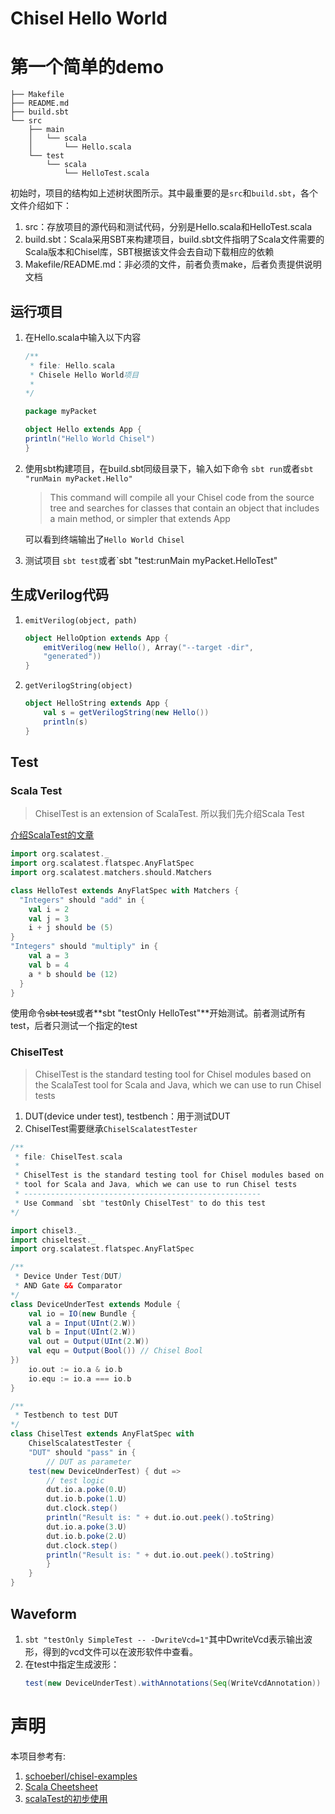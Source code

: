 # Chisel Hello World

# 第一个简单的demo
```
├── Makefile
├── README.md
├── build.sbt
└── src
    ├── main
    │   └── scala
    │       └── Hello.scala
    └── test
        └── scala
            └── HelloTest.scala
```
初始时，项目的结构如上述树状图所示。其中最重要的是`src`和`build.sbt`，各个文件介绍如下：
1. src：存放项目的源代码和测试代码，分别是Hello.scala和HelloTest.scala
2. build.sbt：Scala采用SBT来构建项目，build.sbt文件指明了Scala文件需要的Scala版本和Chisel库，SBT根据该文件会去自动下载相应的依赖
3. Makefile/README.md：非必须的文件，前者负责make，后者负责提供说明文档

## 运行项目
1. 在Hello.scala中输入以下内容
    ```Scala
    /**
     * file: Hello.scala
     * Chisele Hello World项目
     * 
    */

    package myPacket

    object Hello extends App {
    println("Hello World Chisel")
    }
    ```
2. 使用sbt构建项目，在build.sbt同级目录下，输入如下命令
    `sbt run`或者`sbt "runMain myPacket.Hello"`
    > This command will compile all your Chisel code from the source tree and searches for classes that contain an object that includes a main method, or simpler that extends App

    可以看到终端输出了`Hello World Chisel`

3. 测试项目
`sbt test`或者`sbt "test:runMain myPacket.HelloTest"

## 生成Verilog代码
1. `emitVerilog(object, path)`
    ```Scala
    object HelloOption extends App {
        emitVerilog(new Hello(), Array("--target -dir",
        "generated"))
    }
    ```
2. `getVerilogString(object)`
    ```Scala
    object HelloString extends App {
        val s = getVerilogString(new Hello())
        println(s)
    }
    ```

## Test
### Scala Test
>  ChiselTest is an extension of ScalaTest. 所以我们先介绍Scala Test

[介绍ScalaTest的文章](https://blog.csdn.net/debang2014010/article/details/102327031?spm=1001.2101.3001.6650.8&utm_medium=distribute.pc_relevant.none-task-blog-2%7Edefault%7EBlogCommendFromBaidu%7ERate-8-102327031-blog-83315498.pc_relevant_aa_2&depth_1-utm_source=distribute.pc_relevant.none-task-blog-2%7Edefault%7EBlogCommendFromBaidu%7ERate-8-102327031-blog-83315498.pc_relevant_aa_2&utm_relevant_index=9)


```Scala
import org.scalatest._
import org.scalatest.flatspec.AnyFlatSpec
import org.scalatest.matchers.should.Matchers

class HelloTest extends AnyFlatSpec with Matchers {
  "Integers" should "add" in {
    val i = 2
    val j = 3
    i + j should be (5)
}
"Integers" should "multiply" in {
    val a = 3
    val b = 4
    a * b should be (12)
  }
}
```
使用命令~~sbt test~~或者**sbt "testOnly HelloTest"**开始测试。前者测试所有test，后者只测试一个指定的test

### ChiselTest
> ChiselTest is the standard testing tool for Chisel modules based on the ScalaTest tool for Scala and Java, which we can use to run Chisel tests
1. DUT(device under test), testbench：用于测试DUT
2. ChiselTest需要继承`ChiselScalatestTester`
```Scala
/**
 * file: ChiselTest.scala
 * 
 * ChiselTest is the standard testing tool for Chisel modules based on the ScalaTest
 * tool for Scala and Java, which we can use to run Chisel tests
 * -----------------------------------------------------
 * Use Command `sbt "testOnly ChiselTest" to do this test
*/

import chisel3._
import chiseltest._
import org.scalatest.flatspec.AnyFlatSpec

/**
 * Device Under Test(DUT)
 * AND Gate && Comparator
*/
class DeviceUnderTest extends Module {
    val io = IO(new Bundle {
    val a = Input(UInt(2.W))
    val b = Input(UInt(2.W))
    val out = Output(UInt(2.W))
    val equ = Output(Bool()) // Chisel Bool
})
    io.out := io.a & io.b
    io.equ := io.a === io.b
}

/**
 * Testbench to test DUT
*/
class ChiselTest extends AnyFlatSpec with
    ChiselScalatestTester {
    "DUT" should "pass" in {
        // DUT as parameter
    test(new DeviceUnderTest) { dut =>
        // test logic
        dut.io.a.poke(0.U)
        dut.io.b.poke(1.U)
        dut.clock.step()
        println("Result is: " + dut.io.out.peek().toString)
        dut.io.a.poke(3.U)
        dut.io.b.poke(2.U)
        dut.clock.step()
        println("Result is: " + dut.io.out.peek().toString)
        }
    }
}
```

## Waveform
1. `sbt "testOnly SimpleTest -- -DwriteVcd=1"`其中DwriteVcd表示输出波形，得到的vcd文件可以在波形软件中查看。
2. 在test中指定生成波形：
    ```Scala
    test(new DeviceUnderTest).withAnnotations(Seq(WriteVcdAnnotation))
    ```


# 声明
本项目参考有:
1. [schoeberl/chisel-examples](https://github.com/schoeberl/chisel-examples)
2. [Scala Cheetsheet](https://allaboutscala.com/scala-cheatsheet/)
3. [scalaTest的初步使用](https://blog.csdn.net/debang2014010/article/details/102327031?spm=1001.2101.3001.6650.8&utm_medium=distribute.pc_relevant.none-task-blog-2%7Edefault%7EBlogCommendFromBaidu%7ERate-8-102327031-blog-83315498.pc_relevant_aa_2&depth_1-utm_source=distribute.pc_relevant.none-task-blog-2%7Edefault%7EBlogCommendFromBaidu%7ERate-8-102327031-blog-83315498.pc_relevant_aa_2&utm_relevant_index=9)